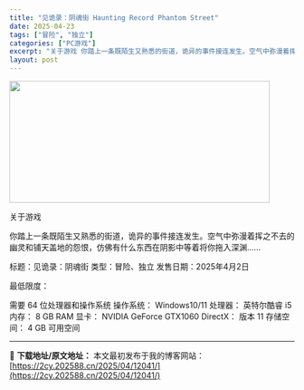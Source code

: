 ```yaml
---
title: "见诡录：阴魂街 Haunting Record Phantom Street"
date: 2025-04-23
tags: ["冒险", "独立"]
categories: ["PC游戏"]
excerpt: "关于游戏 你踏上一条既陌生又熟悉的街道，诡异的事件接连发生。空气中弥漫着挥之不去的幽灵和铺天盖地的怨恨，仿佛有什么东西在阴影中等着将你拖入深渊…… 标题：见诡录：阴魂街 类型：冒险、独立 发售日期：2025年4月2日 最低限度： 需要 64 位处理器和操作系统 操作系统： Windows10/11 &hellip;"
layout: post
---
```


<img class="aligncenter size-full wp-image-12025" src="https://2cy.202588.cn/wp-content/uploads/2025/04/2025042313350336.webp" alt="" width="460" height="215" />

关于游戏

你踏上一条既陌生又熟悉的街道，诡异的事件接连发生。空气中弥漫着挥之不去的幽灵和铺天盖地的怨恨，仿佛有什么东西在阴影中等着将你拖入深渊……

标题：见诡录：阴魂街
类型：冒险、独立
发售日期：2025年4月2日

最低限度：

需要 64 位处理器和操作系统
操作系统： Windows10/11
处理器： 英特尔酷睿 i5
内存： 8 GB RAM
显卡： NVIDIA GeForce GTX1060
DirectX： 版本 11
存储空间： 4 GB 可用空间

---
📖 **下载地址/原文地址：** 本文最初发布于我的博客网站：[https://2cy.202588.cn/2025/04/12041/](https://2cy.202588.cn/2025/04/12041/)
